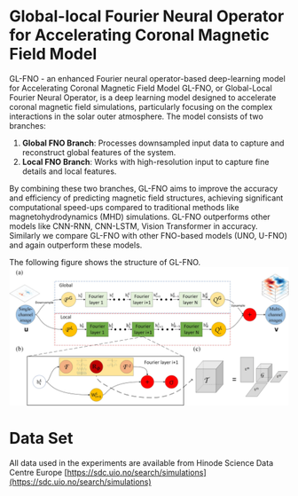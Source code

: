 # Global-local Fourier Neural Operator for Accelerating Coronal Magnetic Field Model
GL-FNO - an enhanced Fourier neural operator-based deep-learning model for Accelerating Coronal Magnetic Field Model
GL-FNO, or Global-Local Fourier Neural Operator, is a deep learning model designed to accelerate coronal magnetic field simulations, particularly focusing on the complex interactions in the solar outer atmosphere. The model consists of two branches:

1. **Global FNO Branch**: Processes downsampled input data to capture and reconstruct global features of the system.
2. **Local FNO Branch**: Works with high-resolution input to capture fine details and local features.

By combining these two branches, GL-FNO aims to improve the accuracy and efficiency of predicting magnetic field structures, achieving significant computational speed-ups compared to traditional methods like magnetohydrodynamics (MHD) simulations. GL-FNO outperforms other models like CNN-RNN, CNN-LSTM, Vision Transformer in accuracy. Similarly we compare GL-FNO with other FNO-based models (UNO, U-FNO) and again outperform these models.

The following figure shows the structure of GL-FNO.
![(a) The architecture of the global-local fourier neural operators; (b) local fourier layer; (c) tucker decomposition](https://github.com/Yutao-0718/GL-FNO/blob/main/image/GL-FNO%20structure.jpg)

# Data Set
All data used in the experiments are available from Hinode Science Data Centre Europe [https://sdc.uio.no/search/simulations](https://sdc.uio.no/search/simulations)
